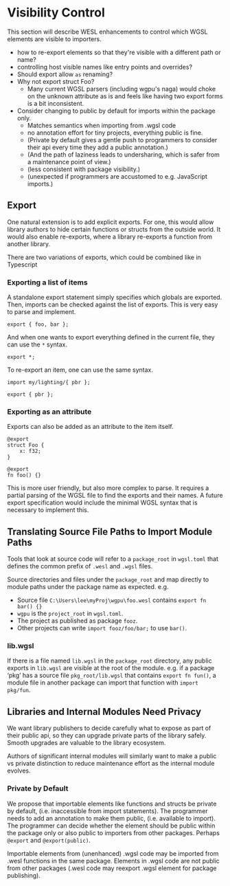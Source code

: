 # Visibility Control

This section will describe WESL enhancements to control which WGSL elements are visible to importers.

* how to re-export elements so that they're visible with a different path or name?
* controlling host visible names like entry points and overrides?
* Should export allow `as` renaming?
* Why not export struct Foo?
  * Many current WGSL parsers (including wgpu's naga) would
    choke on the unknown attribute as is and feels like having
    two export forms is a bit inconsistent.
* Consider changing to public by default for imports within the package only.
  * Matches semantics when importing from .wgsl code
  * no annotation effort for tiny projects, everything public is fine.
  * (Private by default gives a gentle push to programmers to consider their api every time
    they add a public annotation.)
  * (And the path of laziness leads to undersharing,
    which is safer from a maintenance point of view.)
  * (less consistent with package visibility.)
  * (unexpected if programmers are accustomed to e.g. JavaScript imports.)


## Export

One natural extension is to add explicit exports.
For one, this would allow library authors to hide certain functions or structs from the outside world.
It would also enable re-exports, where a library re-exports a function from another library.

There are two variations of exports, which could be combined like in Typescript

### Exporting a list of items

A standalone export statement simply specifies which globals are exported.
Then, imports can be checked against the list of exports. This is very easy to parse and implement.

```wgsl
export { foo, bar };
```

And when one wants to export everything defined in the current file, they can use the `*` syntax.

```wgsl
export *;
```

To re-export an item, one can use the same syntax.

```wgsl
import my/lighting/{ pbr };

export { pbr };
```

### Exporting as an attribute

Exports can also be added as an attribute to the item itself.

```wgsl
@export
struct Foo {
    x: f32;
}

@export
fn foo() {}
```

This is more user friendly, but also more complex to parse. It requires a partial parsing of the WGSL file to find the exports and their names.
A future export specification would include the minimal WGSL syntax that is necessary to implement this.

## Translating Source File Paths to Import Module Paths

Tools that look at source code will refer to a `package_root` in `wgsl.toml` that defines
the common prefix of `.wesl` and `.wgsl` files.

Source directories and files under the `package_root` and map directly to module paths
under the package name as expected.
e.g.

* Source file `C:\Users\lee\myProj\wgpu\foo.wesl` contains `export fn bar() {}`
* `wgpu` is the `project_root` in `wgsl.toml`.
* The project as published as package `fooz`.
* Other projects can write `import fooz/foo/bar;` to use `bar()`.

### lib.wgsl

If there is a file named `lib.wgsl` in the `package_root` directory,
any public exports in `lib.wgsl` are visible at the root of the module.
e.g. if a package ‘pkg’ has a source file `pkg_root/lib.wgsl`
that contains `export fn fun()`,
a module file in another package can import that function with `import pkg/fun`.

## Libraries and Internal Modules Need Privacy

We want library publishers to decide carefully what to expose as
part of their public api, so they can upgrade private parts of the library safely.
Smooth upgrades are valuable to the library ecosystem.

Authors of significant internal modules will similarly want
to make a public vs private distinction to reduce maintenance effort as
the internal module evolves.

### Private by Default

We propose that importable elements like functions and structs
be private by default, (i.e. inaccessible from import statements).
The programmer needs to add an annotation to make them public, (i.e. available to import).
The programmer can decide whether the element should be public within the package only
or also public to importers from other packages. Perhaps `@export` and `@export(public)`.

Importable elements from (unenhanced) .wgsl code may be imported from .wesl functions
in the same package. Elements in .wgsl code are not public from other packages
(.wesl code may reexport .wgsl element for package publishing).
